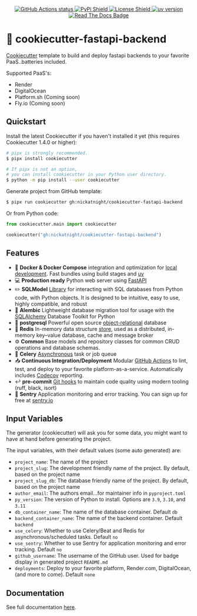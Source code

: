 <p align="center">
    <a href="https://github.com/nickatnight/cookiecutter-fastapi-backend/actions">
        <img alt="GitHub Actions status" src="https://github.com/nickatnight/cookiecutter-fastapi-backend/actions/workflows/main.yml/badge.svg">
    </a>
    <a href="https://pypi.org/project/cookiecutter-fastapi-backend/">
        <img alt="PyPi Shield" src="https://img.shields.io/pypi/v/cookiecutter-fastapi-backend">
    </a>
    <a href="https://github.com/nickatnight/cookiecutter-fastapi-backend/blob/master/LICENSE">
        <img alt="License Shield" src="https://img.shields.io/github/license/nickatnight/cookiecutter-fastapi-backend">
    </a>
    <a href="https://docs.astral.sh/uv/">
        <img alt="uv version" src="https://img.shields.io/badge/uv-0.7.18+-purple">
    </a>
    <a href="https://cookiecutter-fastapi-backend.readthedocs.io/en/latest/"><img alt="Read The Docs Badge" src="https://img.shields.io/readthedocs/cookiecutter-fastapi-backend"></a>
</p>

# :cookie: cookiecutter-fastapi-backend
[Cookiecutter](https://github.com/cookiecutter/cookiecutter) template to build and deploy fastapi backends to your favorite PaaS..batteries included.

Supported PaaS's:
- Render
- DigitalOcean
- Platform.sh (Coming soon)
- Fly.io (Coming soon)

## Quickstart
Install the latest Cookiecutter if you haven't installed it yet (this requires Cookiecutter 1.4.0 or higher):
```sh
# pipx is strongly recommended.
$ pipx install cookiecutter

# If pipx is not an option,
# you can install cookiecutter in your Python user directory.
$ python -m pip install --user cookiecutter
```

Generate project from GitHub template:

```sh
$ pipx run cookiecutter gh:nickatnight/cookiecutter-fastapi-backend
```

Or from Python code:

```python
from cookiecutter.main import cookiecutter

cookiecutter("gh:nickatnight/cookiecutter-fastapi-backend")
```

## Features
* :whale: **Docker & Docker Compose** integration and optimization for [local development](https://docs.docker.com/compose/). Fast bundles using build stages and [uv](https://docs.astral.sh/uv/)
* :computer: **Production ready** Python web server using [FastAPI](https://fastapi.tiangolo.com/)
* :pencil2: **SQLModel** [Library](https://sqlmodel.tiangolo.com/) for interacting with SQL databases from Python code, with Python objects. It is designed to be intuitive, easy to use, highly compatible, and robust
* :light_rail: **Alembic** Lightweight database migration tool for usage with the [SQLAlchemy](https://alembic.sqlalchemy.org/en/latest/) Database Toolkit for Python
* :floppy_disk: **postgresql** Powerful open source [object-relational](https://www.postgresql.org/) database
* :convenience_store: **Redis** In-memory data structure [store](https://redis.io/), used as a distributed, in-memory key–value database, cache and message broker
* :gear: **Common** Base models and repository classes for common CRUD operations and database schemas.
* :seedling: **Celery** [Asynchronous](https://docs.celeryq.dev/en/stable/getting-started/introduction.html) task or job queue
* :inbox_tray: **Continuous Integration/Deployment** Modular [GitHub Actions](https://github.com/features/actions) to lint, test, and deploy to your favorite platform-as-a-service. Automatically includes [Codecov](https://about.codecov.io/) reporting.
* :leftwards_arrow_with_hook: **pre-commit** [Git hooks](https://pre-commit.com/) to maintain code quality using modern tooling (ruff, black, isort)
* :rocket: **Sentry** Application monitoring and error tracking. You can sign up for free at [sentry.io](https://sentry.io/)

## Input Variables
The generator (cookiecutter) will ask you for some data, you might want to have at hand before generating the project.

The input variables, with their default values (some auto generated) are:

* `project_name`: The name of the project
* `project_slug`: The development friendly name of the project. By default, based on the project name
* `project_slug_db`: The database friendly name of the project. By default, based on the project name
* `author_email`: The authors email...for maintainer info in `pyproject.toml`
* `py_version`: The version of Python to install. Options are `3.9`, `3.10`, and `3.11`
* `db_container_name`: The name of the database container. Default `db`
* `backend_container_name`: The name of the backend container. Default `backend`
* `use_celery`: Whether to use Celery/Beat and Redis for asynchronous/scheduled tasks. Default `no`
* `use_sentry`: Whether to use Sentry for application monitoring and error tracking. Default `no`
* `github_username`: The username of the GitHub user. Used for badge display in generated project `README.md`
* `deployments`: Deploy to your favorite platform, Render.com, DigitalOcean, (and more to come). Default `none`

## Documentation
See full documentation [here](https://cookiecutter-fastapi-backend.readthedocs.io/en/latest/).
